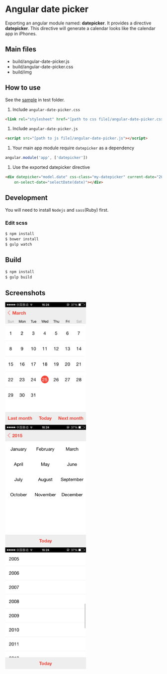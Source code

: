 # Angular date picker

Exporting an angular module named: **datepicker**. It provides a directive **datepicker**. This directive will generate a calendar looks like the calendar app in iPhones.

## Main files

* build/angular-date-picker.js
* build/angular-date-picker.css
* build/img

## How to use

See the [sample](./test/index.html) in test folder.

1. Include `angular-date-picker.css`
```html
<link rel="stylesheet" href="[path to css file]/angular-date-picker.css">
```
1. Include `angular-date-picker.js`
```html
<script src="[path to js file]/angular-date-picker.js"></script>
```
1. Your main app module require `datepicker` as a dependency
```js
angular.module('app', ['datepicker'])
```
1. Use the exported datepicker directive
```html
<div datepicker="model.date" css-class="my-datepicker" current-date="2015-03-23T12:08:44.209Z"
    on-select-date="selectDate(date)"></div>
```

## Development

You will need to install `Nodejs` and `sass`(Ruby) first.

### Edit scss

```sh
$ npm install
$ bower install
$ gulp watch
```

## Build

```sh
$ npm install
$ gulp build
```

## Screenshots

<img src="./doc/screenshot/screenshot_1.PNG" alt="Days view" width="260"> <img src="./doc/screenshot/screenshot_2.PNG" alt="Months view" width="260"> <img src="./doc/screenshot/screenshot_3.PNG" alt="Years view" width="260">
